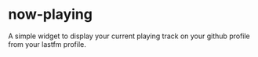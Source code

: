 # now-playing
A simple widget to display your current playing track on your github profile from your lastfm profile.
